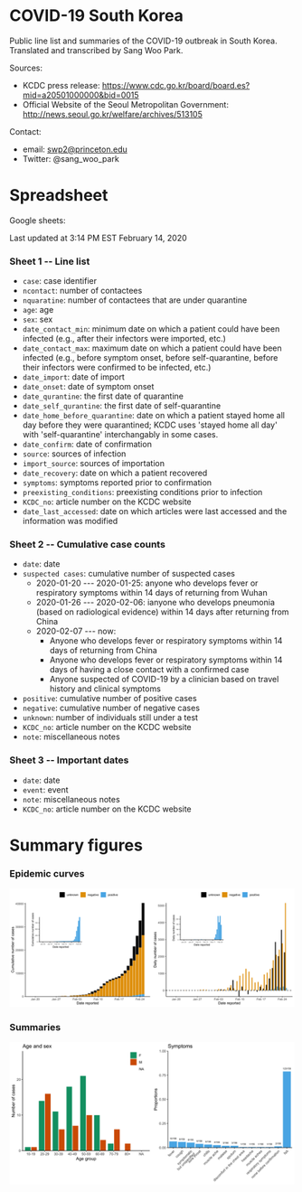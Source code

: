 # COVID-19 South Korea

Public line list and summaries of the COVID-19 outbreak in South Korea. Translated and transcribed by Sang Woo Park.

Sources:
* KCDC press release: https://www.cdc.go.kr/board/board.es?mid=a20501000000&bid=0015  
* Official Website of the Seoul Metropolitan Government: http://news.seoul.go.kr/welfare/archives/513105

Contact:
* email: swp2@princeton.edu  
* Twitter: @sang_woo_park

# Spreadsheet

Google sheets:

Last updated at 3:14 PM EST February 14, 2020 

### Sheet 1 -- Line list

* `case`: case identifier
* `ncontact`: number of contactees
* `nquaratine`: number of contactees that are under quarantine
* `age`: age
* `sex`: sex
* `date_contact_min`: minimum date on which a patient could have been infected (e.g., after their infectors were imported, etc.)
* `date_contact_max`: maximum date on which a patient could have been infected (e.g., before symptom onset, before self-quarantine, before their infectors were confirmed to be infected, etc.)
* `date_import`: date of import
* `date_onset`: date of symptom onset
* `date_qurantine`: the first date of quarantine
* `date_self_qurantine`: the first date of self-quarantine
* `date_home_before_quarantine`: date on which a patient stayed home all day before they were quarantined; KCDC uses 'stayed home all day' with 'self-quarantine' interchangably in some cases.
* `date_confirm`: date of confirmation
* `source`: sources of infection
* `import_source`: sources of importation
* `date_recovery`: date on which a patient recovered
* `symptoms`: symptoms reported prior to confirmation
* `preexisting_conditions`: preexisting conditions prior to infection
* `KCDC_no`: article number on the KCDC website
* `date_last_accessed`: date on which articles were last accessed and the information was modified

### Sheet 2 -- Cumulative case counts

* `date`: date
* `suspected cases`: cumulative number of suspected cases
  * 2020-01-20 --- 2020-01-25: anyone who develops fever or respiratory symptoms within 14 days of returning from Wuhan
  * 2020-01-26 --- 2020-02-06: ianyone who develops pneumonia (based on radiological evidence) within 14 days after returning from China
  * 2020-02-07 --- now:
    * Anyone who develops fever or respiratory symptoms within 14 days of returning from China
    * Anyone who develops fever or respiratory symptoms within 14 days of having a close contact with a confirmed case
    * Anyone suspected of COVID-19 by a clinician based on travel history and clinical symptoms
* `positive`: cumulative number of positive cases
* `negative`: cumulative number of negative cases
* `unknown`: number of individuals still under a test
* `KCDC_no`: article number on the KCDC website
* `note`: miscellaneous notes

### Sheet 3 -- Important dates

* `date`: date
* `event`: event
* `note`: miscellaneous notes
* `KCDC_no`: article number on the KCDC website

# Summary figures

### Epidemic curves

![Epidemic curves](https://github.com/parksw3/COVID19-Korea/blob/master/figure_epidemic.png)

### Summaries

![Summaries](https://github.com/parksw3/COVID19-Korea/blob/master/figure_patient_summary.png)

